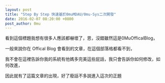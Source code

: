 ```yaml
---
layout: post
title: "Step By Step 快速基於0muMDAU/0mu-Sys二次開發" 
date: 2016-02-07 08:20:00 +0800
post_author: 0mu
---
```

看到這個標題我想有很多人應該都嚇壞了，恩，沒錯雖然這是0MuOfficalBlog，      

一般來說你在 Offical Blog 會看到的文章，在這個部落格都看不到，    

我不會在這裡告訴你我的系統有他媽多完美這些屁話，我只會告訴你如何修改，如何改進，

因此就有了這篇文章的出現，好了廢話不多說進入這次的正題